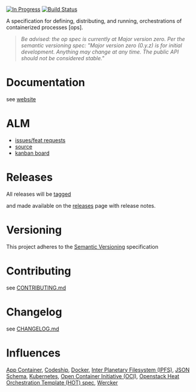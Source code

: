 [![In Progress](https://img.shields.io/waffle/label/opspec-io/spec/in%20progress.svg)](https://waffle.io/opspec-io/spec)
[![Build Status](https://travis-ci.org/opspec-io/spec.svg?branch=master)](https://travis-ci.org/opspec-io/spec)

A specification for defining, distributing, and running, orchestrations
of containerized processes \[ops].

> *Be advised: the op spec is currently at Major version zero. Per the
> semantic versioning spec: "Major version zero (0.y.z) is for initial
> development. Anything may change at any time. The public API should
> not be considered stable."*

# Documentation

see [website](https://opspec.io/spec)

# ALM

- [issues/feat requests](https://github.com/opspec-io/spec/issues)
- [source](https://github.com/opspec-io/spec)
- [kanban board](https://waffle.io/opspec-io/spec)

# Releases

All releases will be [tagged](https://github.com/opspec-io/spec/tags)

and made available on the
[releases](https://github.com/opspec-io/spec/releases) page with release
notes.

# Versioning

This project adheres to the [Semantic Versioning](http://semver.org/)
specification

# Contributing

see [CONTRIBUTING.md](./CONTRIBUTING.md)

# Changelog

see [CHANGELOG.md](./CHANGELOG.md)

# Influences

[App Container](https://github.com/appc),
[Codeship](https://codeship.com/), [Docker](https://github.com/docker),
[Inter Planetary Filesystem (IPFS)](https://github.com/ipfs),
[JSON Schema](https://github.com/json-schema),
[Kubernetes](https://github.com/kubernetes),
[Open Container Initiative (OCI)](https://github.com/opencontainers),
[Openstack Heat Orchestration Template (HOT) spec](http://docs.openstack.org/developer/heat/template_guide/hot_spec.html#hot-spec),
[Wercker](https://github.com/wercker)
